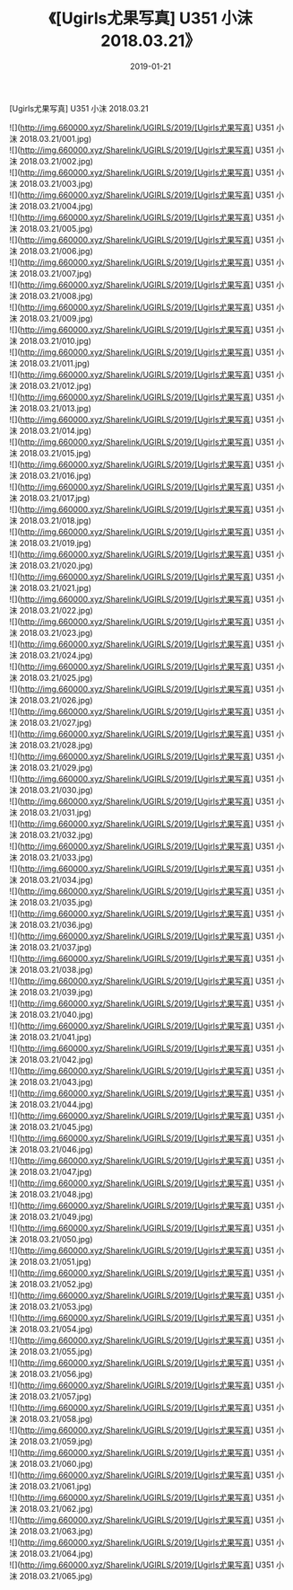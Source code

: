 ﻿---
layout: post
title:  《[Ugirls尤果写真] U351 小沫 2018.03.21》
date:   2019-01-21
img: http://img.660000.xyz/Sharelink/UGIRLS/2019/[Ugirls尤果写真] U351 小沫 2018.03.21/000.jpg
categories: [美女, 清纯, 唯美]
---

[Ugirls尤果写真] U351 小沫 2018.03.21

 ![](http://img.660000.xyz/Sharelink/UGIRLS/2019/[Ugirls尤果写真] U351 小沫 2018.03.21/001.jpg) <br>![](http://img.660000.xyz/Sharelink/UGIRLS/2019/[Ugirls尤果写真] U351 小沫 2018.03.21/002.jpg) <br>![](http://img.660000.xyz/Sharelink/UGIRLS/2019/[Ugirls尤果写真] U351 小沫 2018.03.21/003.jpg) <br>![](http://img.660000.xyz/Sharelink/UGIRLS/2019/[Ugirls尤果写真] U351 小沫 2018.03.21/004.jpg) <br>![](http://img.660000.xyz/Sharelink/UGIRLS/2019/[Ugirls尤果写真] U351 小沫 2018.03.21/005.jpg) <br>![](http://img.660000.xyz/Sharelink/UGIRLS/2019/[Ugirls尤果写真] U351 小沫 2018.03.21/006.jpg) <br>![](http://img.660000.xyz/Sharelink/UGIRLS/2019/[Ugirls尤果写真] U351 小沫 2018.03.21/007.jpg) <br>![](http://img.660000.xyz/Sharelink/UGIRLS/2019/[Ugirls尤果写真] U351 小沫 2018.03.21/008.jpg) <br>![](http://img.660000.xyz/Sharelink/UGIRLS/2019/[Ugirls尤果写真] U351 小沫 2018.03.21/009.jpg) <br>![](http://img.660000.xyz/Sharelink/UGIRLS/2019/[Ugirls尤果写真] U351 小沫 2018.03.21/010.jpg) <br>![](http://img.660000.xyz/Sharelink/UGIRLS/2019/[Ugirls尤果写真] U351 小沫 2018.03.21/011.jpg) <br>![](http://img.660000.xyz/Sharelink/UGIRLS/2019/[Ugirls尤果写真] U351 小沫 2018.03.21/012.jpg) <br>![](http://img.660000.xyz/Sharelink/UGIRLS/2019/[Ugirls尤果写真] U351 小沫 2018.03.21/013.jpg) <br>![](http://img.660000.xyz/Sharelink/UGIRLS/2019/[Ugirls尤果写真] U351 小沫 2018.03.21/014.jpg) <br>![](http://img.660000.xyz/Sharelink/UGIRLS/2019/[Ugirls尤果写真] U351 小沫 2018.03.21/015.jpg) <br>![](http://img.660000.xyz/Sharelink/UGIRLS/2019/[Ugirls尤果写真] U351 小沫 2018.03.21/016.jpg) <br>![](http://img.660000.xyz/Sharelink/UGIRLS/2019/[Ugirls尤果写真] U351 小沫 2018.03.21/017.jpg) <br>![](http://img.660000.xyz/Sharelink/UGIRLS/2019/[Ugirls尤果写真] U351 小沫 2018.03.21/018.jpg) <br>![](http://img.660000.xyz/Sharelink/UGIRLS/2019/[Ugirls尤果写真] U351 小沫 2018.03.21/019.jpg) <br>![](http://img.660000.xyz/Sharelink/UGIRLS/2019/[Ugirls尤果写真] U351 小沫 2018.03.21/020.jpg) <br>![](http://img.660000.xyz/Sharelink/UGIRLS/2019/[Ugirls尤果写真] U351 小沫 2018.03.21/021.jpg) <br>![](http://img.660000.xyz/Sharelink/UGIRLS/2019/[Ugirls尤果写真] U351 小沫 2018.03.21/022.jpg) <br>![](http://img.660000.xyz/Sharelink/UGIRLS/2019/[Ugirls尤果写真] U351 小沫 2018.03.21/023.jpg) <br>![](http://img.660000.xyz/Sharelink/UGIRLS/2019/[Ugirls尤果写真] U351 小沫 2018.03.21/024.jpg) <br>![](http://img.660000.xyz/Sharelink/UGIRLS/2019/[Ugirls尤果写真] U351 小沫 2018.03.21/025.jpg) <br>![](http://img.660000.xyz/Sharelink/UGIRLS/2019/[Ugirls尤果写真] U351 小沫 2018.03.21/026.jpg) <br>![](http://img.660000.xyz/Sharelink/UGIRLS/2019/[Ugirls尤果写真] U351 小沫 2018.03.21/027.jpg) <br>![](http://img.660000.xyz/Sharelink/UGIRLS/2019/[Ugirls尤果写真] U351 小沫 2018.03.21/028.jpg) <br>![](http://img.660000.xyz/Sharelink/UGIRLS/2019/[Ugirls尤果写真] U351 小沫 2018.03.21/029.jpg) <br>![](http://img.660000.xyz/Sharelink/UGIRLS/2019/[Ugirls尤果写真] U351 小沫 2018.03.21/030.jpg) <br>![](http://img.660000.xyz/Sharelink/UGIRLS/2019/[Ugirls尤果写真] U351 小沫 2018.03.21/031.jpg) <br>![](http://img.660000.xyz/Sharelink/UGIRLS/2019/[Ugirls尤果写真] U351 小沫 2018.03.21/032.jpg) <br>![](http://img.660000.xyz/Sharelink/UGIRLS/2019/[Ugirls尤果写真] U351 小沫 2018.03.21/033.jpg) <br>![](http://img.660000.xyz/Sharelink/UGIRLS/2019/[Ugirls尤果写真] U351 小沫 2018.03.21/034.jpg) <br>![](http://img.660000.xyz/Sharelink/UGIRLS/2019/[Ugirls尤果写真] U351 小沫 2018.03.21/035.jpg) <br>![](http://img.660000.xyz/Sharelink/UGIRLS/2019/[Ugirls尤果写真] U351 小沫 2018.03.21/036.jpg) <br>![](http://img.660000.xyz/Sharelink/UGIRLS/2019/[Ugirls尤果写真] U351 小沫 2018.03.21/037.jpg) <br>![](http://img.660000.xyz/Sharelink/UGIRLS/2019/[Ugirls尤果写真] U351 小沫 2018.03.21/038.jpg) <br>![](http://img.660000.xyz/Sharelink/UGIRLS/2019/[Ugirls尤果写真] U351 小沫 2018.03.21/039.jpg) <br>![](http://img.660000.xyz/Sharelink/UGIRLS/2019/[Ugirls尤果写真] U351 小沫 2018.03.21/040.jpg) <br>![](http://img.660000.xyz/Sharelink/UGIRLS/2019/[Ugirls尤果写真] U351 小沫 2018.03.21/041.jpg) <br>![](http://img.660000.xyz/Sharelink/UGIRLS/2019/[Ugirls尤果写真] U351 小沫 2018.03.21/042.jpg) <br>![](http://img.660000.xyz/Sharelink/UGIRLS/2019/[Ugirls尤果写真] U351 小沫 2018.03.21/043.jpg) <br>![](http://img.660000.xyz/Sharelink/UGIRLS/2019/[Ugirls尤果写真] U351 小沫 2018.03.21/044.jpg) <br>![](http://img.660000.xyz/Sharelink/UGIRLS/2019/[Ugirls尤果写真] U351 小沫 2018.03.21/045.jpg) <br>![](http://img.660000.xyz/Sharelink/UGIRLS/2019/[Ugirls尤果写真] U351 小沫 2018.03.21/046.jpg) <br>![](http://img.660000.xyz/Sharelink/UGIRLS/2019/[Ugirls尤果写真] U351 小沫 2018.03.21/047.jpg) <br>![](http://img.660000.xyz/Sharelink/UGIRLS/2019/[Ugirls尤果写真] U351 小沫 2018.03.21/048.jpg) <br>![](http://img.660000.xyz/Sharelink/UGIRLS/2019/[Ugirls尤果写真] U351 小沫 2018.03.21/049.jpg) <br>![](http://img.660000.xyz/Sharelink/UGIRLS/2019/[Ugirls尤果写真] U351 小沫 2018.03.21/050.jpg) <br>![](http://img.660000.xyz/Sharelink/UGIRLS/2019/[Ugirls尤果写真] U351 小沫 2018.03.21/051.jpg) <br>![](http://img.660000.xyz/Sharelink/UGIRLS/2019/[Ugirls尤果写真] U351 小沫 2018.03.21/052.jpg) <br>![](http://img.660000.xyz/Sharelink/UGIRLS/2019/[Ugirls尤果写真] U351 小沫 2018.03.21/053.jpg) <br>![](http://img.660000.xyz/Sharelink/UGIRLS/2019/[Ugirls尤果写真] U351 小沫 2018.03.21/054.jpg) <br>![](http://img.660000.xyz/Sharelink/UGIRLS/2019/[Ugirls尤果写真] U351 小沫 2018.03.21/055.jpg) <br>![](http://img.660000.xyz/Sharelink/UGIRLS/2019/[Ugirls尤果写真] U351 小沫 2018.03.21/056.jpg) <br>![](http://img.660000.xyz/Sharelink/UGIRLS/2019/[Ugirls尤果写真] U351 小沫 2018.03.21/057.jpg) <br>![](http://img.660000.xyz/Sharelink/UGIRLS/2019/[Ugirls尤果写真] U351 小沫 2018.03.21/058.jpg) <br>![](http://img.660000.xyz/Sharelink/UGIRLS/2019/[Ugirls尤果写真] U351 小沫 2018.03.21/059.jpg) <br>![](http://img.660000.xyz/Sharelink/UGIRLS/2019/[Ugirls尤果写真] U351 小沫 2018.03.21/060.jpg) <br>![](http://img.660000.xyz/Sharelink/UGIRLS/2019/[Ugirls尤果写真] U351 小沫 2018.03.21/061.jpg) <br>![](http://img.660000.xyz/Sharelink/UGIRLS/2019/[Ugirls尤果写真] U351 小沫 2018.03.21/062.jpg) <br>![](http://img.660000.xyz/Sharelink/UGIRLS/2019/[Ugirls尤果写真] U351 小沫 2018.03.21/063.jpg) <br>![](http://img.660000.xyz/Sharelink/UGIRLS/2019/[Ugirls尤果写真] U351 小沫 2018.03.21/064.jpg) <br>![](http://img.660000.xyz/Sharelink/UGIRLS/2019/[Ugirls尤果写真] U351 小沫 2018.03.21/065.jpg) <br>